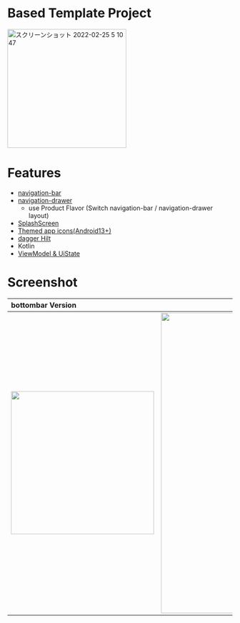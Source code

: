# Based Template Project

<img width="266" alt="スクリーンショット 2022-02-25 5 10 47" src="https://user-images.githubusercontent.com/16476224/155599842-0873f6d5-1638-43be-b7dd-34f1fe73432f.png">

# Features
- [navigation-bar](https://m3.material.io/components/navigation-bar)
- [navigation-drawer](https://m3.material.io/components/navigation-drawer/overview)
  - use Product Flavor (Switch navigation-bar / navigation-drawer layout) 
- [SplashScreen](https://github.com/LeoAndo/android12-splash-screen)
- [Themed app icons(Android13+)](https://github.com/LeoAndo/android-themed-icon-samples)
- [dagger Hilt](https://developer.android.com/training/dependency-injection/hilt-android?hl=ja)
- Kotlin
- [ViewModel & UiState](https://github.com/LeoAndo/android-app-teaching-material-templates/tree/main/M3ComposeBasicApp/app/src/main/java/com/example/m3composebasicapp/ui/home)

# Screenshot

| bottombar Version | Drawer Version |
|:---|:---:|
|<img src="https://user-images.githubusercontent.com/16476224/157240901-f26fb398-a744-4daa-a24a-451f4a60b83e.png" width=320 /> |<img src="https://user-images.githubusercontent.com/16476224/210987900-10dbf44e-c654-4e52-a1d2-5fff830edafc.png" width=673 /> |
